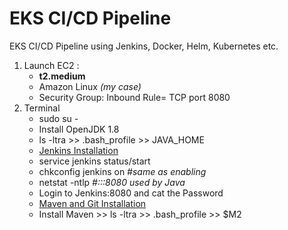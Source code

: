 # EKS CI/CD Pipeline
EKS CI/CD Pipeline using Jenkins, Docker, Helm, Kubernetes etc.

1. Launch EC2 :
	* **t2.medium**
	* Amazon Linux *(my case)*
	* Security Group: Inbound Rule= TCP port 8080
2. Terminal
	* sudo su -
	* Install OpenJDK 1.8
	* ls -ltra >> .bash_profile >> JAVA_HOME
	* [Jenkins Installation](https://github.com/devops-parth/EKS/blob/master/Jenkins_Installation.MD)
	* service jenkins status/start
	* chkconfig jenkins on *#same as enabling*
	* netstat -ntlp *#:::8080 used by Java*
	* Login to Jenkins:8080 and cat the Password
    * [Maven and Git Installation](https://github.com/devops-parth/EKS/blob/master/Maven_Git.MD)
	* Install Maven >> ls -ltra >> .bash_profile >> $M2
